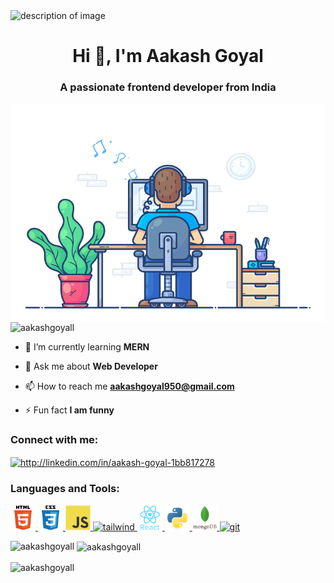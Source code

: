 <img src="https://github.com/user-attachments/assets/d2a2c5ee-48d3-44eb-a199-f1c3278431e8" width= "900px" height= "250px" alt="description of image">

<h1 align="center">Hi 👋, I'm Aakash Goyal</h1>
<h3 align="center">A passionate frontend developer from India</h3>
<img src="https://raw.githubusercontent.com/jsuarezruiz/jsuarezruiz/master/images/coding.gif" align="right" height="350" width="600" alt="Coding Animation" />

<p align="left"> <img src="https://komarev.com/ghpvc/?username=aakashgoyall&label=Profile%20views&color=0e75b6&style=flat" alt="aakashgoyall" /> </p>

- 🌱 I’m currently learning **MERN**

- 💬 Ask me about **Web Developer**

- 📫 How to reach me **aakashgoyal950@gmail.com**

- ⚡ Fun fact **I am funny**

<h3 align="left">Connect with me:</h3>
<p align="left">
<a href="https://linkedin.com/in/http://linkedin.com/in/aakash-goyal-1bb817278" target="blank"><img align="center" src="https://raw.githubusercontent.com/rahuldkjain/github-profile-readme-generator/master/src/images/icons/Social/linked-in-alt.svg" alt="http://linkedin.com/in/aakash-goyal-1bb817278" height="30" width="40" /></a>
</p>

<h3 align="left">Languages and Tools:</h3>
<p align="left">  <a href="https://www.w3.org/html/" target="_blank" rel="noreferrer"> <img src="https://raw.githubusercontent.com/devicons/devicon/master/icons/html5/html5-original-wordmark.svg" alt="html5" width="40" height="40"/> </a> <a href="https://www.w3schools.com/css/" target="_blank" rel="noreferrer"> <img src="https://raw.githubusercontent.com/devicons/devicon/master/icons/css3/css3-original-wordmark.svg" alt="css3" width="40" height="40"/> </a> <a href="https://developer.mozilla.org/en-US/docs/Web/JavaScript" target="_blank" rel="noreferrer"> <img src="https://raw.githubusercontent.com/devicons/devicon/master/icons/javascript/javascript-original.svg" alt="javascript" width="40" height="40"/> </a> <a href="https://tailwindcss.com/" target="_blank" rel="noreferrer"> <img src="https://www.vectorlogo.zone/logos/tailwindcss/tailwindcss-icon.svg" alt="tailwind" width="40" height="40"/> </a> <a href="https://reactjs.org/" target="_blank" rel="noreferrer"> <img src="https://raw.githubusercontent.com/devicons/devicon/master/icons/react/react-original-wordmark.svg" alt="react" width="40" height="40"/> </a> <a href="https://www.python.org" target="_blank" rel="noreferrer"> <img src="https://raw.githubusercontent.com/devicons/devicon/master/icons/python/python-original.svg" alt="python" width="40" height="40"/> </a>  <a href="https://www.mongodb.com/" target="_blank" rel="noreferrer"> <img src="https://raw.githubusercontent.com/devicons/devicon/master/icons/mongodb/mongodb-original-wordmark.svg" alt="mongodb" width="40" height="40"/> </a> <a href="https://git-scm.com/" target="_blank" rel="noreferrer"> <img src="https://www.vectorlogo.zone/logos/git-scm/git-scm-icon.svg" alt="git" width="40" height="40"/> </a></p>

<p><img align="left" src="https://github-readme-stats.vercel.app/api/top-langs?username=aakashgoyall&show_icons=true&locale=en&layout=compact" alt="aakashgoyall" /></p>

<p>&nbsp;<img align="center" src="https://github-readme-stats.vercel.app/api?username=aakashgoyall&show_icons=true&locale=en" alt="aakashgoyall" /></p>

<p><img align="center" src="https://github-readme-streak-stats.herokuapp.com/?user=aakashgoyall&" alt="aakashgoyall" /></p>

